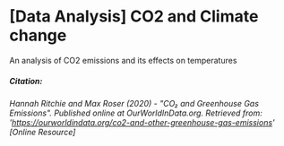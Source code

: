 # [Data Analysis] CO2 and Climate change
An analysis of CO2 emissions and its effects on temperatures



##### **Citation:**<br>
###### *Hannah Ritchie and Max Roser (2020) - "CO₂ and Greenhouse Gas Emissions". Published online at OurWorldInData.org. Retrieved from: 'https://ourworldindata.org/co2-and-other-greenhouse-gas-emissions' [Online Resource]*
